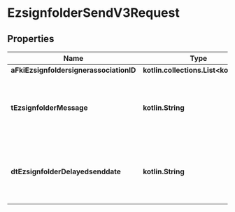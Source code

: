 
# EzsignfolderSendV3Request

## Properties
Name | Type | Description | Notes
------------ | ------------- | ------------- | -------------
**aFkiEzsignfoldersignerassociationID** | **kotlin.collections.List&lt;kotlin.Int&gt;** |  | 
**tEzsignfolderMessage** | **kotlin.String** | A custom text message that will be added to the email sent. |  [optional]
**dtEzsignfolderDelayedsenddate** | **kotlin.String** | The date and time at which the Ezsignfolder will be sent in the future. |  [optional]



